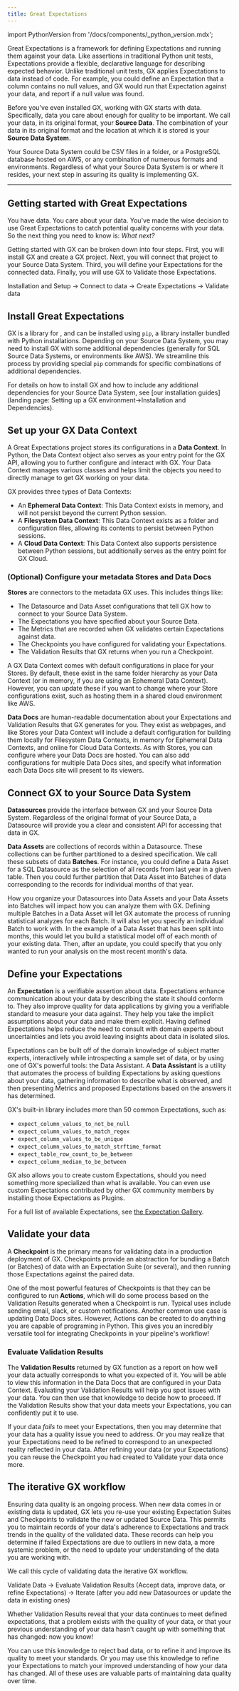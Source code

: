 ```yaml
---
title: Great Expectations
---
```


import PythonVersion from '/docs/components/_python_version.mdx';

Great Expectations is a framework for defining Expectations and running them against your data. Like assertions in traditional Python unit tests, Expectations provide a flexible, declarative language for describing expected behavior. Unlike traditional unit tests, GX applies Expectations to data instead of code. For example, you could define an Expectation that a column contains no null values, and GX would run that Expectation against your data, and report if a null value was found.

Before you've even installed GX, working with GX starts with data.  Specifically, data you care about enough for quality to be important.  We call your data, in its original format, your **Source Data**.  The combination of your data in its original format and the location at which it is stored is your **Source Data System**.

Your Source Data System could be CSV files in a folder, or a PostgreSQL database hosted on AWS, or any combination of numerous formats and environments.  Regardless of what your Source Data System is or where it resides, your next step in assuring its quality is implementing GX.

---

## Getting started with Great Expectations

You have data.  You care about your data.  You've made the wise decision to use Great Expectations to catch potential quality concerns with your data.  So the next thing you need to know is: _What next?_

Getting started with GX can be broken down into four steps.  First, you will install GX and create a GX project.  Next, you will connect that project to your Source Data System.  Third, you will define your Expectations for the connected data. Finally, you will use GX to Validate those Expectations.

Installation and Setup -> Connect to data -> Create Expectations -> Validate data

## Install Great Expectations

GX is a library for <PythonVersion />, and can be installed using `pip`, a library installer bundled with Python installations.  Depending on your Source Data System, you may need to install GX with some additional dependencies (generally for SQL Source Data Systems, or environments like AWS).  We streamline this process by providing special `pip` commands for specific combinations of additional dependencies.

For details on how to install GX and how to include any additional dependencies for your Source Data System, see [our installation guides](landing page: Setting up a GX environment->Installation and Dependencies).


## Set up your GX Data Context

A Great Expectations project stores its configurations in a **Data Context**.  In Python, the Data Context object also serves as your entry point for the GX API, allowing you to further configure and interact with GX.  Your Data Context manages various classes and helps limit the objects you need to directly manage to get GX working on your data.

GX provides three types of Data Contexts:
- An **Ephemeral Data Context**: This Data Context exists in memory, and will not persist beyond the current Python session.
- A **Filesystem Data Context**: This Data Context exists as a folder and configuration files, allowing its contents to persist between Python sessions.
- A **Cloud Data Context**: This Data Context also supports persistence between Python sessions, but additionally serves as the entry point for GX Cloud.

<!-- For details on how to initialize and instantiate a Data Context, see [our Data Context guides](landing page: Setting up a GX environment->Data Contexts). -->


### (Optional) Configure your metadata Stores and Data Docs

**Stores** are connectors to the metadata GX uses.  This includes things like:
- The Datasource and Data Asset configurations that tell GX how to connect to your Source Data System.
- The Expectations you have specified about your Source Data.
- The Metrics that are recorded when GX validates certain Expectations against data.
- The Checkpoints you have configured for validating your Expectations.
- The Validation Results that GX returns when you run a Checkpoint.

A GX Data Context comes with default configurations in place for your Stores.  By default, these exist in the same folder hierarchy as your Data Context (or in memory, if you are using an Ephemeral Data Context).  However, you can update these if you want to change where your Store configurations exist, such as hosting them in a shared cloud environment like AWS.

<!-- For more information on configuring Stores, see [our guides on metadata Stores](landing page: setting up a GX environment->Metadata Stores). -->

**Data Docs** are human-readable documentation about your Expectations and Validation Results that GX generates for you.  They exist as webpages, and like Stores your Data Context will include a default configuration for building them locally for Filesystem Data Contexts, in memory for Ephemeral Data Contexts, and online for Cloud Data Contexts.  As with Stores, you can configure where your Data Docs are hosted.  You can also add configurations for multiple Data Docs sites, and specify what information each Data Docs site will present to its viewers.

<!-- For more information on configuring Data Docs, see our [Data Docs guides](landing page:Setting up a GX environment->Data Docs). -->


## Connect GX to your Source Data System

**Datasources** provide the interface between GX and your Source Data System.  Regardless of the original format of your Source Data, a Datasource will provide you a clear and consistent API for accessing that data in GX.

**Data Assets** are collections of records within a Datasource.  These collections can be further partitioned to a desired specification.  We call these subsets of data **Batches**.  For instance, you could define a Data Asset for a SQL Datasource as the selection of all records from last year in a given table.  Then you could further partition that Data Asset into Batches of data corresponding to the records for individual months of that year.

How you organize your Datasources into Data Assets and your Data Assets into Batches will impact how you can analyze them with GX.  Defining multiple Batches in a Data Asset will let GX automate the process of running statistical analyzes for each Batch.  It will also let you specify an individual Batch to work with.  In the example of a Data Asset that has been split into months, this would let you build a statistical model off of each month of your existing data.  Then, after an update, you could specify that you only wanted to run your analysis on the most recent month's data.

<!-- For more information on Datasources and Data Assets, see our [Connecting to data guides](Landing page: connecting to data). -->


## Define your Expectations

An **Expectation** is a verifiable assertion about data.  Expectations enhance communication about your data by describing the state it should conform to.  They also improve quality for data applications by giving you a verifiable standard to measure your data against.  They help you take the implicit assumptions about your data and make them explicit.  Having defined Expectations helps reduce the need to consult with domain experts about uncertainties and lets you avoid leaving insights about data in isolated silos.

Expectations can be built off of the domain knowledge of subject matter experts, interactively while introspecting a sample set of data, or by using one of GX's powerful tools: the Data Assistant.  A **Data Assistant** is a utility that automates the process of building Expectations by asking questions about your data, gathering information to describe what is observed, and then presenting Metrics and proposed Expectations based on the answers it has determined.

GX's built-in library includes more than 50 common Expectations, such as:
- `expect_column_values_to_not_be_null`
- `expect_column_values_to_match_regex`
- `expect_column_values_to_be_unique`
- `expect_column_values_to_match_strftime_format`
- `expect_table_row_count_to_be_between`
- `expect_column_median_to_be_between`

GX also allows you to create custom Expectations, should you need something more specialized than what is available.  You can even use custom Expectations contributed by other GX community members by installing those Expectations as Plugins.

For a full list of available Expectations, see [the Expectation Gallery](https://greatexpectations.io/expectations/).

<!-- For details on how to define Expectations, see our [Creating Expectations guides](landing page: Creating Expectations). -->

## Validate your data

A **Checkpoint** is the primary means for validating data in a production deployment of GX.  Checkpoints provide an abstraction for bundling a Batch (or Batches) of data with an Expectation Suite (or several), and then running those Expectations against the paired data.  

One of the most powerful features of Checkpoints is that they can be configured to run **Actions**, which will do some process based on the Validation Results generated when a Checkpoint is run. Typical uses include sending email, slack, or custom notifications. Another common use case is updating Data Docs sites. However, Actions can be created to do anything you are capable of programing in Python. This gives you an incredibly versatile tool for integrating Checkpoints in your pipeline's workflow!

<!-- For more details on using Checkpoints to validate your data, see our [Validating data guides](landing page: validating data). -->
<!-- For more details on integrating GX with your processes, see our [guide on including GX in a data pipeline](). -->

### Evaluate Validation Results

The **Validation Results** returned by GX function as a report on how well your data actually corresponds to what you expected of it.  You will be able to view this information in the Data Docs that are configured in your Data Context.  Evaluating your Validation Results will help you spot issues with your data.  You can then use that knowledge to decide how to proceed.  If the Validation Results show that your data meets your Expectations, you can confidently put it to use.

If your data _fails_ to meet your Expectations, then you may determine that your data has a quality issue you need to address.  Or you may realize that your Expectations need to be refined to correspond to an unexpected reality reflected in your data.  After refining your data (or your Expectations) you can reuse the Checkpoint you had created to Validate your data once more.

## The iterative GX workflow

Ensuring data quality is an ongoing process.  When new data comes in or existing data is updated, GX lets you re-use your existing Expectation Suites and Checkpoints to validate the new or updated Source Data.  This permits you to maintain records of your data's adherence to Expectations and track trends in the quality of the validated data.  These records can help you determine if failed Expectations are due to outliers in new data, a more systemic problem, or the need to update your understanding of the data you are working with.

We call this cycle of validating data the iterative GX workflow.

 Validate Data -> Evaluate Validation Results (Accept data, improve data, or refine Expectations) -> Iterate (after you add new Datasources or update the data in existing ones)

Whether Validation Results reveal that your data continues to meet defined expectations, that a problem exists with the quality of your data, or that your previous understanding of your data hasn't caught up with something that has changed: now you know!

You can use this knowledge to reject bad data, or to refine it and improve its quality to meet your standards.  Or you may use this knowledge to refine your Expectations to match your improved understanding of how your data has changed.  All of these uses are valuable parts of maintaining data quality over time.

<!-- For more details, see our guide on using GX iteratively. -->
